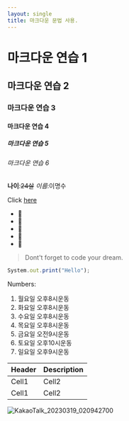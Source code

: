 ```yaml
---
layout: single
title: 마크다운 문법 사용.
---
```


<!-- Heading -->
# 마크다운 연습 1
## 마크다운 연습 2
### 마크다운 연습 3
#### 마크다운 연습 4
##### 마크다운 연습 5
###### 마크다운 연습 6

<!-- Line -->
**나이**:~~24살~~
*이름*:이명수

<!--Link -->
Click [here](https://portal.hansei.ac.kr/)


<!-- Bullet list -->
* 🍎
* 🍓
* 🍒
* 🍑
* 🍍

<!-- Quote -->
> Dont't forget to code your dream.

<!-- Code -->
```ts
System.out.print("Hello");
```
<!-- Numbered list -->
Numbers:
1. 월요일 오후8시운동
2. 화요일 오후8시운동
3. 수요일 오후8시운동
4. 목요일 오후8시운동
5. 금요일 오전9시운동
6. 토요일 오후10시운동
7. 일요일 오후9시운동

<!-- Table -->
|Header|Description|
|--|--|
|Cell1|Cell2|
|Cell1|Cell2|

<!-- Image -->
![KakaoTalk_20230319_020942700](https://user-images.githubusercontent.com/127274846/226130588-c8b6778c-dea8-442e-9822-33cdd29764f5.jpg)





